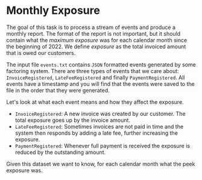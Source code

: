 # Monthly Exposure

The goal of this task is to process a stream of events and produce a monthly
report. The format of the report is not important, but it should contain what
the _maximum exposure_ was for each calendar month since the beginning of 2022.
We define _exposure_ as the total invoiced amount that is owed our customers.

The input file `events.txt` contains `JSON` formatted events generated by some factoring
system. There are three types of events that we care about:
`InvoiceRegistered`, `LateFeeRegistered` and finally `PaymentRegistered`. All
events have a timestamp and you will find that the events were saved to the file
in the order that they were generated.

Let's look at what each event means and how they affect the exposure.

- `InvoiceRegistered`: A new invoice was created by our customer. The total
  exposure goes up by the invoice amount.
- `LateFeeRegistered`: Sometimes invoices are not paid in time and the system
  then responds by adding a late fee, further increasing the exposure.
- `PaymentRegistered`: Whenever full payment is received the exposure is
  reduced by the outstanding amount.

Given this dataset we want to know, for each calendar month what the peek
exposure was.
